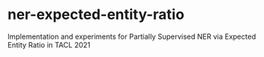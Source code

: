 # ner-expected-entity-ratio
Implementation and experiments for Partially Supervised NER via Expected Entity Ratio in TACL 2021
